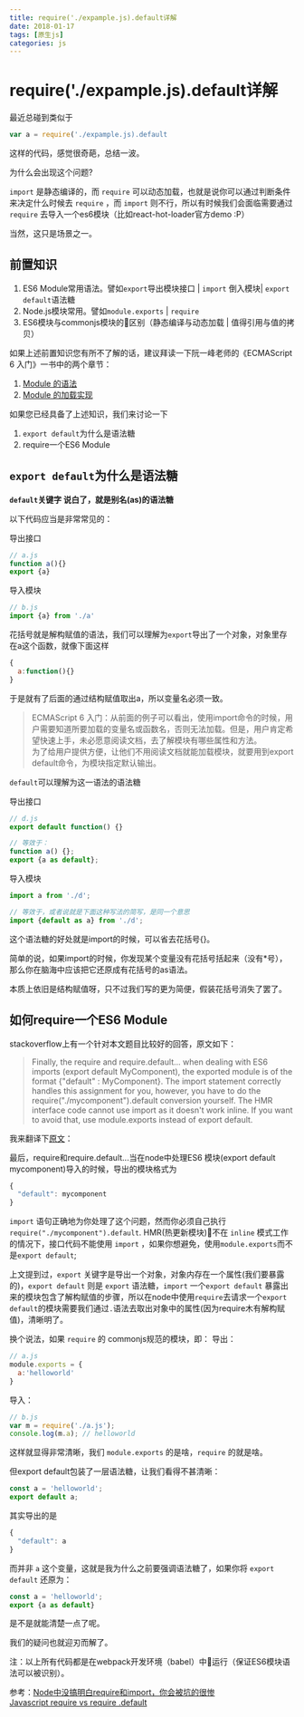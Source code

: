```yaml
---
title: require('./expample.js).default详解
date: 2018-01-17
tags: [原生js]
categories: js
---
```

# require('./expample.js).default详解

最近总碰到类似于
```js
var a = require('./expample.js).default
```
这样的代码，感觉很奇葩，总结一波。

为什么会出现这个问题?

`import` 是静态编译的，而 `require` 可以动态加载，也就是说你可以通过判断条件来决定什么时候去 `require` ，而 `import` 则不行，所以有时候我们会面临需要通过`require` 去导入一个es6模块（比如react-hot-loader官方demo :P）

当然，这只是场景之一。

## 前置知识
1. ES6 Module常用语法。譬如`export`导出模块接口 | `import` 倒入模块| `export default`语法糖
2. Node.js模块常用。譬如`module.exports` | `require`
3. ES6模块与commonjs模块的区别（静态编译与动态加载 | 值得引用与值的拷贝）

如果上述前置知识您有所不了解的话，建议拜读一下阮一峰老师的《ECMAScript 6 入门》一书中的两个章节：

1. [Module 的语法](http://es6.ruanyifeng.com/#docs/module)
2. [Module 的加载实现](http://es6.ruanyifeng.com/#docs/module-loader)

如果您已经具备了上述知识，我们来讨论一下

1. `export default`为什么是语法糖
2. require一个ES6 Module

## `export default`为什么是语法糖

**`default`关键字 说白了，就是别名(as)的语法糖**

以下代码应当是非常常见的：

导出接口
```js
// a.js
function a(){}
export {a}
```
导入模块
```js
// b.js
import {a} from './a'
```
花括号就是解构赋值的语法，我们可以理解为`export`导出了一个对象，对象里存在a这个函数，就像下面这样

```js
{
  a:function(){}
}
```

于是就有了后面的通过结构赋值取出a，所以变量名必须一致。

> ECMAScript 6 入门：从前面的例子可以看出，使用import命令的时候，用户需要知道所要加载的变量名或函数名，否则无法加载。但是，用户肯定希望快速上手，未必愿意阅读文档，去了解模块有哪些属性和方法。<br>为了给用户提供方便，让他们不用阅读文档就能加载模块，就要用到export default命令，为模块指定默认输出。

`default`可以理解为这一语法的语法糖

导出接口

```js
// d.js
export default function() {}

// 等效于：
function a() {};
export {a as default};
```

导入模块

```js
import a from './d';

// 等效于，或者说就是下面这种写法的简写，是同一个意思
import {default as a} from './d';
``` 

这个语法糖的好处就是import的时候，可以省去花括号{}。

简单的说，如果import的时候，你发现某个变量没有花括号括起来（没有*号），那么你在脑海中应该把它还原成有花括号的as语法。

本质上依旧是结构赋值呀，只不过我们写的更为简便，假装花括号消失了罢了。

## 如何require一个ES6 Module

stackoverflow上有一个针对本文题目比较好的回答，原文如下：

>Finally, the require and require.default... when dealing with ES6 imports (export default MyComponent), the exported module is of the format {"default" : MyComponent}. The import statement correctly handles this assignment for you, however, you have to do the require("./mycomponent").default conversion yourself. The HMR interface code cannot use import as it doesn't work inline. If you want to avoid that, use module.exports instead of export default.


我来翻译下[原文](https://stackoverflow.com/questions/43247696/javascript-require-vs-require-default)：

最后，require和require.default...当在node中处理ES6 模块(export default mycomponent)导入的时候，导出的模块格式为

```js
{
  "default": mycomponent
}
```

`import` 语句正确地为你处理了这个问题，然而你必须自己执行 `require("./mycomponent").default`. HMR(热更新模块)不在 `inline` 模式工作的情况下，接口代码不能使用 `import` ，如果你想避免，使用`module.exports`而不是`export default`;


上文提到过，`export` 关键字是导出一个对象，对象内存在一个属性(我们要暴露的)，`export default` 则是 `export` 语法糖，`import` 一个`export default` 暴露出来的模块包含了解构赋值的步骤，所以在node中使用`require`去请求一个`export default`的模块需要我们通过`.`语法去取出对象中的属性(因为require木有解构赋值)，清晰明了。

换个说法，如果 `require` 的 commonjs规范的模块，即：
导出：
```js
// a.js
module.exports = {
  a:'helloworld'
}
```
导入：
```js
// b.js
var m = require('./a.js');
console.log(m.a); // helloworld
```
这样就显得非常清晰，我们 `module.exports` 的是啥，`require` 的就是啥。

但export default包装了一层语法糖，让我们看得不甚清晰：
```js
const a = 'helloworld';
export default a;
```
其实导出的是
```js
{
  "default": a
}
```
而并非 `a` 这个变量，这就是我为什么之前要强调语法糖了，如果你将 `export default` 还原为：
```js
const a = 'helloworld';
export {a as default}
```
是不是就能清楚一点了呢。

我们的疑问也就迎刃而解了。

注：以上所有代码都是在webpack开发环境（babel）中运行（保证ES6模块语法可以被识别）。

参考：[Node中没搞明白require和import，你会被坑的很惨](http://imweb.io/topic/582293894067ce9726778be9) <br>
[Javascript require vs require .default](https://stackoverflow.com/questions/43247696/javascript-require-vs-require-default)
